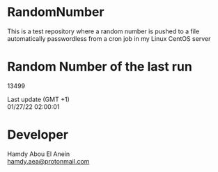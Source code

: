 # RandomNumber    
This is a test repository where a random number is pushed to a file automatically passwordless from a cron job in my Linux CentOS server    
# Random Number of the last run   
13499
      
Last update (GMT +1)    
01/27/22 02:00:01
# Developer    
Hamdy Abou El Anein   
hamdy.aea@protonmail.com
